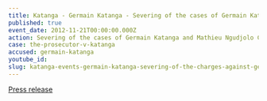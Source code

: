 ```yaml
---
title: Katanga - Germain Katanga - Severing of the cases of Germain Katanga and Mathieu Ngudjolo Chui
published: true
event_date: 2012-11-21T00:00:00.000Z
action: Severing of the cases of Germain Katanga and Mathieu Ngudjolo Chui
case: the-prosecutor-v-katanga
accused: germain-katanga
youtube_id:
slug: katanga-events-germain-katanga-severing-of-the-charges-against-germain-katanga-and-mathieu-ngudjolo-chui
---
```



[Press release](https://www.icc-cpi.int/pages/item.aspx?name=PR856)